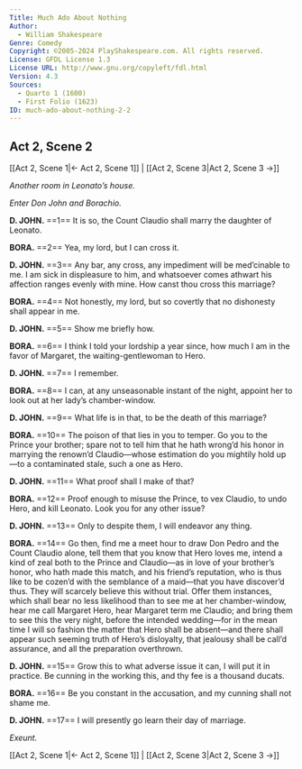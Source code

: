 ```yaml
---
Title: Much Ado About Nothing
Author: 
  - William Shakespeare
Genre: Comedy
Copyright: ©2005-2024 PlayShakespeare.com. All rights reserved.
License: GFDL License 1.3
License URL: http://www.gnu.org/copyleft/fdl.html
Version: 4.3
Sources:
  - Quarto 1 (1600)
  - First Folio (1623)
ID: much-ado-about-nothing-2-2
---
```


## Act 2, Scene 2
[[Act 2, Scene 1|← Act 2, Scene 1]] | [[Act 2, Scene 3|Act 2, Scene 3 →]]

*Another room in Leonato’s house.*

*Enter Don John and Borachio.*

**D. JOHN.**
==1== It is so, the Count Claudio shall marry the daughter of Leonato.

**BORA.**
==2== Yea, my lord, but I can cross it.

**D. JOHN.**
==3== Any bar, any cross, any impediment will be med’cinable to me. I am sick in displeasure to him, and whatsoever comes athwart his affection ranges evenly with mine. How canst thou cross this marriage?

**BORA.**
==4== Not honestly, my lord, but so covertly that no dishonesty shall appear in me.

**D. JOHN.**
==5== Show me briefly how.

**BORA.**
==6== I think I told your lordship a year since, how much I am in the favor of Margaret, the waiting-gentlewoman to Hero.

**D. JOHN.**
==7== I remember.

**BORA.**
==8== I can, at any unseasonable instant of the night, appoint her to look out at her lady’s chamber-window.

**D. JOHN.**
==9== What life is in that, to be the death of this marriage?

**BORA.**
==10== The poison of that lies in you to temper. Go you to the Prince your brother; spare not to tell him that he hath wrong’d his honor in marrying the renown’d Claudio—whose estimation do you mightily hold up—to a contaminated stale, such a one as Hero.

**D. JOHN.**
==11== What proof shall I make of that?

**BORA.**
==12== Proof enough to misuse the Prince, to vex Claudio, to undo Hero, and kill Leonato. Look you for any other issue?

**D. JOHN.**
==13== Only to despite them, I will endeavor any thing.

**BORA.**
==14== Go then, find me a meet hour to draw Don Pedro and the Count Claudio alone, tell them that you know that Hero loves me, intend a kind of zeal both to the Prince and Claudio—as in love of your brother’s honor, who hath made this match, and his friend’s reputation, who is thus like to be cozen’d with the semblance of a maid—that you have discover’d thus. They will scarcely believe this without trial. Offer them instances, which shall bear no less likelihood than to see me at her chamber-window, hear me call Margaret Hero, hear Margaret term me Claudio; and bring them to see this the very night, before the intended wedding—for in the mean time I will so fashion the matter that Hero shall be absent—and there shall appear such seeming truth of Hero’s disloyalty, that jealousy shall be call’d assurance, and all the preparation overthrown.

**D. JOHN.**
==15== Grow this to what adverse issue it can, I will put it in practice. Be cunning in the working this, and thy fee is a thousand ducats.

**BORA.**
==16== Be you constant in the accusation, and my cunning shall not shame me.

**D. JOHN.**
==17== I will presently go learn their day of marriage.

*Exeunt.*

[[Act 2, Scene 1|← Act 2, Scene 1]] | [[Act 2, Scene 3|Act 2, Scene 3 →]]